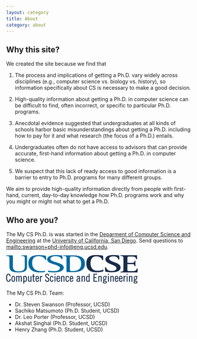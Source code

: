 ```yaml
---
layout: category
title: About
category: about
---
```


## Why this site?

We created the site because we find that

1.  The process and implications of getting a Ph.D. vary widely across
    disciplines (e.g., computer science vs. biology vs. history), so
    information specifically about CS is necessary to make a good decision.

2.  High-quality information about getting a Ph.D. in computer science can be 
    difficult to find, often incorrect, or specific to particular
    Ph.D. programs.
	
3.  Anecdotal evidence suggested that undergraduates at all kinds of schools
    harbor basic misunderstandings about getting a Ph.D. including how to pay
    for it and what research (the focus of a Ph.D.) entails.

4.  Undergraduates often do not have access to advisors that can provide accurate,
    first-hand information about getting a Ph.D. in computer science.
	
5.  We suspect that this lack of ready access to good information is a barrier
    to entry to Ph.D. programs for many different groups.

We aim to provide high-quality information directly from people with
first-hand, current, day-to-day knowledge how Ph.D. programs work and why you
might or might not what to get a Ph.D.

## Who are you?


The My CS Ph.D. is was started in the [Deparment of Computer Science and
Engineering](http://cs.ucsd.edu) at the [University of California, San
Diego](http://ucsd.edu).  Send questions to
[mailto:swanson+phd-info@eng.ucsd.edu](swanson@cs.ucsd.edu).

[![UCSD CSE](/assets/img/ucsdcse_logo.png)](http://cs.ucsd.edu)

The My CS Ph.D. Team:

* Dr. Steven Swanson (Professor, UCSD)
* Sachiko Matsumoto (Ph.D. Student, UCSD)
* Dr. Leo Porter (Professor, UCSD)
* Akshat Singhal (Ph.D. Student, UCSD)
* Henry Zhang (Ph.D. Student, UCSD)
